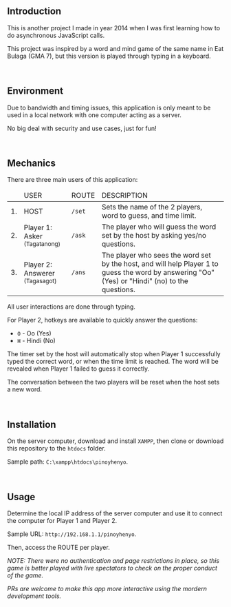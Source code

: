 ## Introduction
This is another project I made in year 2014 when I was first learning how to do asynchronous JavaScript calls.

This project was inspired by a word and mind game of the same name in Eat Bulaga (GMA 7), but this version is played through typing in a keyboard.

<br>

## Environment
Due to bandwidth and timing issues, this application is only meant to be used in a local network with one computer acting as a server.

No big deal with security and use cases, just for fun!

<br>

## Mechanics
There are three main users of this application:
<table>
    <thead>
        <tr>
            <td></td>
            <td>USER</td>
            <td>ROUTE</td>
            <td>DESCRIPTION</td>
        </tr>
    </thead>
    <tbody>
        <tr>
            <td>1.</td>
            <td>HOST</td>
            <td><code>/set</code></td>
            <td>Sets the name of the 2 players, word to guess, and time limit.</td>
        </tr>
        <tr>
            <td>2.</td>
            <td>Player 1: Asker<br><small>(Tagatanong)</small></td>
            <td><code>/ask</code></td>
            <td>The player who will guess the word set by the host by asking yes/no questions.</td>
        </tr>
        <tr>
            <td>3.</td>
            <td>Player 2: Answerer<br><small>(Tagasagot)</small></td>
            <td><code>/ans</code></td>
            <td>The player who sees the word set by the host, and will help Player 1 to guess the word by answering "Oo" (Yes) or "Hindi" (no) to the questions.</td>
        </tr>
    </tbody>
</table>
All user interactions are done through typing.

For Player 2, hotkeys are available to quickly answer the questions:
<ul>
    <li><code>O</code> - Oo (Yes)</li>
    <li><code>H</code> - Hindi (No)</li>
</ul>

The timer set by the host will automatically stop when Player 1 successfully typed the correct word, or when the time limit is reached.
The word will be revealed when Player 1 failed to guess it correctly.

The conversation between the two players will be reset when the host sets a new word.

<br>

## Installation
On the server computer, download and install `XAMPP`, then clone or download this repository to the `htdocs` folder.

Sample path: `C:\xampp\htdocs\pinoyhenyo`.


<br>

## Usage
Determine the local IP address of the server computer and use it to connect the computer for Player 1 and Player 2.

Sample URL: `http://192.168.1.1/pinoyhenyo`.

Then, access the ROUTE per player.

<i>NOTE: There were no authentication and page restrictions in place, so this game is better played with live spectators to check on the proper conduct of the game.</i>

<i>PRs are welcome to make this app more interactive using the mordern development tools.</i>

